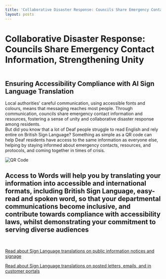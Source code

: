 ```yaml
---
title: 'Collaborative Disaster Response: Councils Share Emergency Contact Information, Strengthening Unity'
layout: posts
---
```


# Collaborative Disaster Response: Councils Share Emergency Contact Information, Strengthening Unity

![]()

## Ensuring Accessibility Compliance with AI Sign Language Translation

Local authorities' careful communication, using accessible fonts and colours, means that messaging reaches most people.  Through communication, councils share emergency contact information and resources, fostering a sense of unity and collaborative disaster response among residents.  
But did you know that a lot of Deaf people struggle to read English and rely entire on British Sign Language?
Something as simple as a QR code can help Deaf residents have access to the same information as everyone else, helping by staying informed about emergency contacts, resources, and protocols, and coming together in times of crisis.

![QR Code](/posts/images/qr-contact.png)

## Access to Words will help you by translating your information into accessible and international formats, including British Sign Language, easy-read and spoken word, so that your departmental communications become inclusive, and contribute towards compliance with accessibility laws, whilst demonstrating your commitment to serving diverse audiences

<br/>

[Read about Sign Language translations on public information notices and signage](/solutions/gazette)

[Read about Sign Language translations on posted letters, emails, and in customer portals](/solutions/correspondent)
